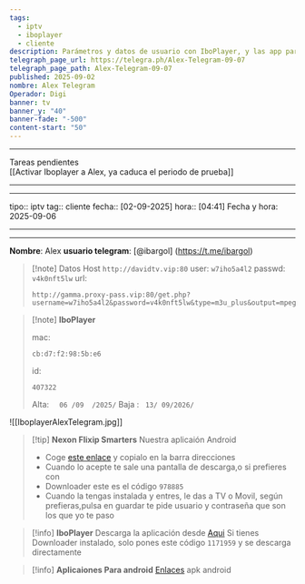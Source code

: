 ```yaml
---
tags:
  - iptv
  - iboplayer
  - cliente
description: Parámetros y datos de usuario con IboPlayer, y las app para android
telegraph_page_url: https://telegra.ph/Alex-Telegram-09-07
telegraph_page_path: Alex-Telegram-09-07
published: 2025-09-02
nombre: Alex Telegram
Operador: Digi
banner: tv
banner_y: "40"
banner-fade: "-500"
content-start: "50"
---
```

---
Tareas pendientes  
[[Activar Iboplayer a Alex, ya caduca el periodo de prueba]]


---
---

tipo:: iptv
tag:: cliente
fecha:: [02-09-2025]
hora:: [04:41]
Fecha y hora: 2025-09-06

---
---





**Nombre**:     Alex          **usuario telegram**: [@ibargol] (https://t.me/ibargol)
>[!note] Datos Host
>`http://davidtv.vip:80`
>user: ```w7iho5a4l2```
>passwd: `v4k0nft5lw`
>url: 
>```
>http://gamma.proxy-pass.vip:80/get.php?username=w7iho5a4l2&password=v4k0nft5lw&type=m3u_plus&output=mpegts




>[!note] **IboPlayer**
>
>
>mac:
> ```
>cb:d7:f2:98:5b:e6
>  ```
>
>id:
> ```
>407322
>  ```
> Alta: `  06 /09  /2025/` 
> Baja : ` 13/ 09/2026/`



![[IboplayerAlexTelegram.jpg]]


>[!tip] **Nexon Flixip Smarters**
>Nuestra aplicaión Android
>- Coge [este enlace](http://sw-apps.net/sw_nexon/Android%20App/NEXON_FLIXIP_Smarters.apk) y copialo en la barra direcciones
>- Cuando lo acepte te sale una pantalla de descarga,o si prefieres con
>- Downloader este es el código `978885` 
>- Cuando la tengas instalada y entres, le das a TV o Movil, según prefieras,pulsa en guardar te pide usuario y contraseña que son los que yo te paso

>[!info] **IboPlayer**
>Descarga la aplicación desde  [Aqui](http://ibodesk.com/iboupdate.apk)
Si tienes Downloader instalado, solo pones este código  `1171959` y se descarga directamente


 >[!info] **Aplicaiones Para android**
 >[Enlaces](http://sw-apps.net/sw_nexon/Android%20App/NEXON-CODE-DOWNLOADER.txt) apk android
